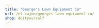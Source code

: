 ```yaml
---
title: "George's Lawn Equipment Co"
url: /el-cajon/georges-lawn-equipment-co/
shop: doityourself
---
```

